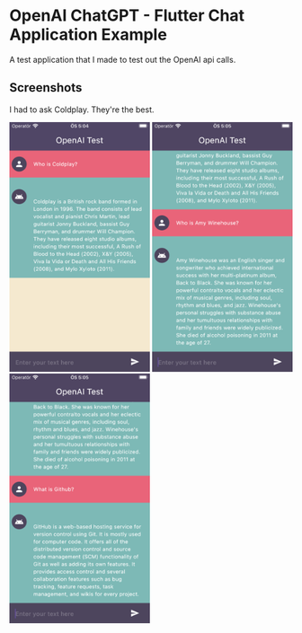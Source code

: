 # OpenAI ChatGPT - Flutter Chat Application Example

A test application that I made to test out the OpenAI api calls.

## Screenshots

I had to ask Coldplay. They're the best.

<img src="screenshots/ss1.png" width = 250>   <img src="screenshots/ss2.png" width = 250>   <img src="screenshots/ss3.png" width = 250>

